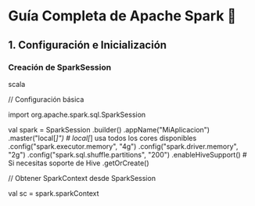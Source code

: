 # Guía Completa de Apache Spark 🚀
## 1. Configuración e Inicialización
### Creación de SparkSession

scala

// Configuración básica


import org.apache.spark.sql.SparkSession

val spark = SparkSession
  .builder()
  .appName("MiAplicacion")
  .master("local[*]")   # local[*] usa todos los cores disponibles
  .config("spark.executor.memory", "4g")
  .config("spark.driver.memory", "2g")
  .config("spark.sql.shuffle.partitions", "200")
  .enableHiveSupport()  # Si necesitas soporte de Hive
  .getOrCreate()


// Obtener SparkContext desde SparkSession


val sc = spark.sparkContext
